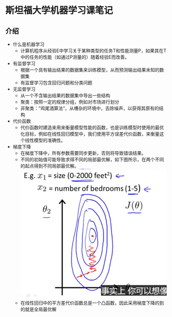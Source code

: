 # 斯坦福大学机器学习课笔记
## 介绍
- 什么是机器学习
	- 计算机程序从经验E中学习关于某种类型的任务T和性能测量P，如果其在T中的任务的性能（如通过P测量的）随着经验E而改善。
- 有监督学习
	- 根据一个具有输出结果的数据集来训练模型，从而预测输出结果未知的数据集
	- 有监督学习包含回归问题和分类问题
- 无监督学习
	- 从一个不含输出结果的数据集中导出一些结构
	- 聚类：按照一定的规律分组，例如对市场进行划分
	- 非聚类：”鸡尾酒算法“，从嘈杂的环境中，去除噪声，以获得其原有的结构
- 代价函数
	- 代价函数时建造来用来衡量模型性能的函数，也是训练模型时使用的最优化目标，例如在线性回归模型中，我们使用平方误差代价函数，来衡量这个线性模型的准确性。
- 梯度下降
	- 在梯度下降中，所有参数需要同步更新，否则将导致错误结果。
	- 不同的初始值可能导致求得不同的局部最优解，如下图所示，在两个不同的起点得到不同局部最优解。
	![梯度下降，两个不同的起点得到不同局部最优解](https://github.com/MrTuo/Stanford-machine-learning-note/blob/master/picture/%E4%B8%8B%E9%99%8D%E8%B7%AF%E5%BE%84%E9%95%BF.PNG?raw=true)
	- 在线性回归中的平方差代价函数总是一个凸函数，因此采用梯度下降的到的就是全局最优解
